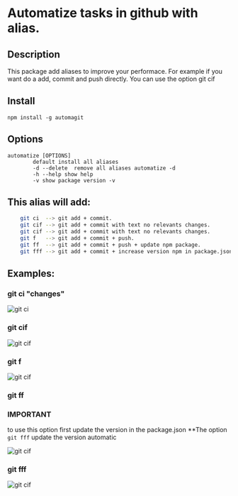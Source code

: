 # Automatize tasks in github with alias. 
## Description
 This package add aliases to improve your performace. For example if you want
 do a add, commit and push directly. You can use the option git cif

## Install

```npm install -g automagit```

## Options

```
automatize [OPTIONS]
        default install all aliases
		-d --delete  remove all aliases automatize -d
		-h --help show help
		-v show package version -v
```

## This alias will add:

```bash
    git ci  --> git add + commit.                                                                   
    git cif --> git add + commit with text no relevants changes.                                    
    git cif --> git add + commit with text no relevants changes.                                   
    git f   --> git add + commit + push.                                                             
    git ff  --> git add + commit + push + update npm package.                                        
    git fff --> git add + commit + increase version npm in package.json + push + update npm package. 
```
## Examples:

### git ci "changes"


![git ci](http://oi65.tinypic.com/23ucvns.jpg)


### git cif


![git cif](http://oi63.tinypic.com/28b45s6.jpg)


### git f


![git cif](http://oi64.tinypic.com/2s0hlc8.jpg)



### git ff


### IMPORTANT

to use this option first update the version in the package.json
**The option ```git fff``` update the version automatic



![git cif](http://oi65.tinypic.com/rshtus.jpg)

### git fff


![git cif](http://oi66.tinypic.com/vq4bgi.jpg)